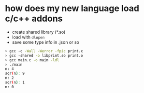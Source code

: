# how does my new language load c/c++ addons

- create shared library (*.so)
- load with `dlopen`
- save some type info in .json or so

```bash
> gcc -c -Wall -Werror -fpic print.c
> gcc -shared -o libprint.so print.o
> gcc main.c -o main -ldl
> ./main
n: 4
sqr(n): 9
n: 2
sqr(n): 1
n: 0
```